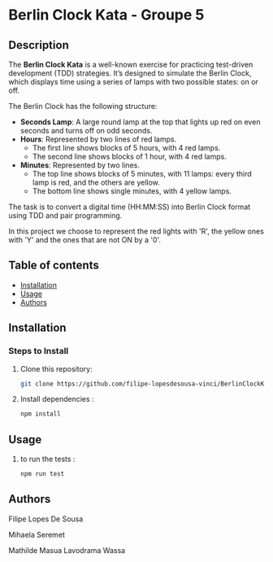# Berlin Clock Kata - Groupe 5 

## Description
The **Berlin Clock Kata** is a well-known exercise for practicing test-driven development (TDD) strategies. It’s designed to simulate the Berlin Clock, which displays time using a series of lamps with two possible states: on or off.

The Berlin Clock has the following structure:
- **Seconds Lamp**: A large round lamp at the top that lights up red on even seconds and turns off on odd seconds.
- **Hours**: Represented by two lines of red lamps.
  - The first line shows blocks of 5 hours, with 4 red lamps.
  - The second line shows blocks of 1 hour, with 4 red lamps.
- **Minutes**: Represented by two lines.
  - The top line shows blocks of 5 minutes, with 11 lamps: every third lamp is red, and the others are yellow.
  - The bottom line shows single minutes, with 4 yellow lamps.

The task is to convert a digital time (HH:MM:SS) into Berlin Clock format using TDD and pair programming.

In this project we choose to represent the red lights with 'R', the yellow ones with 'Y' and the ones that are not ON by a '0'.


## Table of contents
- [Installation](#installation)
- [Usage](#usage)
- [Authors](#authors)

## Installation

### Steps to Install
1. Clone this repository:
   ```bash
   git clone https://github.com/filipe-lopesdesousa-vinci/BerlinClockKataTDD-Group5.git
   ```

2.  Install dependencies :
    ```bash
    npm install
    ```

## Usage
1. to run the tests :
    ```bash
    npm run test
    ```


## Authors
Filipe Lopes De Sousa

Mihaela Seremet

Mathilde Masua Lavodrama Wassa
